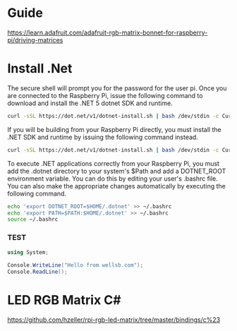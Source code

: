 # Guide
https://learn.adafruit.com/adafruit-rgb-matrix-bonnet-for-raspberry-pi/driving-matrices


# Install .Net
The secure shell will prompt you for the password for the user pi. Once you are connected to the Raspberry Pi, issue the following command to download and install the .NET 5 dotnet SDK and runtime.

``` bash
curl -sSL https://dot.net/v1/dotnet-install.sh | bash /dev/stdin -c Current --runtime dotnet
```

If you will be building from your Raspberry Pi directly, you must install the .NET SDK and runtime by issuing the following command instead.
``` bash
curl -sSL https://dot.net/v1/dotnet-install.sh | bash /dev/stdin -c Current
```

To execute .NET applications correctly from your Raspberry Pi, you must add the .dotnet directory to your system's $Path and add a DOTNET_ROOT environment variable. You can do this by editing your user's .bashrc file. You can also make the appropriate changes automatically by executing the following command.
```bash
echo 'export DOTNET_ROOT=$HOME/.dotnet' >> ~/.bashrc
echo 'export PATH=$PATH:$HOME/.dotnet' >> ~/.bashrc
source ~/.bashrc
```

### TEST

``` csharp
using System;
 
Console.WriteLine("Hello from wellsb.com");
Console.ReadLine();
```

# LED RGB Matrix C#
https://github.com/hzeller/rpi-rgb-led-matrix/tree/master/bindings/c%23

